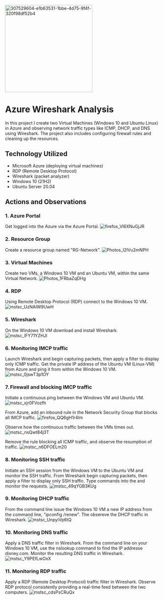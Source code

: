 
<img width="285" alt="307529604-e1b63531-1bbe-4d75-9f4f-320f98df52b4" src="https://github.com/user-attachments/assets/23110e1b-389f-4841-989d-5929a67692ed" />

# Azure Wireshark Analysis
In this project I create two Virtual Machines (Windows 10 and Ubuntu Linux) in Azure and observing network traffic types like ICMP, DHCP, and DNS using Wireshark. The project also includes configuring firewall rules and cleaning up the resources.


## Technology Utilized
- Microsoft Azure (deploying virtual machines)
- RDP (Remote Desktop Protocol)
- Wireshark (packet analyzer)
- Windows 10 (21H2)
- Ubuntu Server 20.04

## Actions and Observations

### 1. Azure Portal
Get logged into the Azure via the Azure Portal.
![firefox_Vl6XNuGjJR](https://github.com/user-attachments/assets/a95f9d14-832a-47f0-8f74-20868d9e1995)


### 2. Resource Group
Create a resource group named "RG-Network".
![Photos_l2lVu2mNPH](https://github.com/user-attachments/assets/6b0a5f09-bffd-456b-b1a7-315a5c93f6f5)


### 3. Virtual Machines
Create two VMs, a Windows 10 VM and an Ubuntu VM, within the same Virtual Network.
![Photos_1FRbaZqDHg](https://github.com/user-attachments/assets/176f7fd6-9523-486f-b85d-a1e598aa4407)


### 4. RDP
Using Remote Desktop Protocol (RDP) connect to the Windows 10 VM.
![mstsc_UzNAIW9UwH](https://github.com/user-attachments/assets/238b9f55-60ee-44b8-b332-ba2bd26d6872)


### 5. Wireshark 
On the Windows 10 VM download and install Wireshark.
![mstsc_lFY71YZHJI](https://github.com/user-attachments/assets/bfd7ae4c-1aa8-4512-877a-6f9a74a98c52)


### 6. Monitoring IMCP traffic
Launch Wireshark and begin capturing packets, then apply a filter to display only ICMP traffic. Get the private IP address of the Ubuntu VM (Linux-VM) from Azure and ping it from within the Windows 10 VM.
![mstsc_0jswT3p1OY](https://github.com/user-attachments/assets/41858bed-7d2c-400d-9143-203d10a51f9c)

### 7. Firewall and blocking IMCP traffic
Initiate a continuous ping between the Windows VM and Ubuntu VM.
![mstsc_xjr0FVozfh](https://github.com/user-attachments/assets/a4e9ad2b-0f43-4204-b4ee-70238ea00149)

From Azure, add an inbound rule in the Network Security Group that blocks all IMCP traffic.
![firefox_QQ6gH1r4lm](https://github.com/user-attachments/assets/6401ac9c-2bc0-45cb-8a60-7eded92c6879)

Observe how the continuous traffic between the VMs times out.
![mstsc_nsQwt84j3T](https://github.com/user-attachments/assets/f9d543b5-cdc8-47e3-b950-8a9571e8ae0b)

Remove the rule blocking all ICMP traffic, and observe the resumption of traffic.
![mstsc_n6DFOELm20](https://github.com/user-attachments/assets/25a3d52c-b657-47ab-bbb4-6414870919cd)

### 8. Monitoring SSH traffic
Initiate an SSH session from the Windows VM to the Ubuntu VM and monitor the SSH traffic. From Wireshark begin capturing packets, then apply a filter to display only SSH traffic. Type commands into the and monitor the requests.
![mstsc_49qYGB3KUg](https://github.com/user-attachments/assets/d6b6dec3-d27d-43b2-ae60-7ae73a3f4510)

### 9. Monitoring DHCP traffic
From the command line issue the Windows 10 VM a new IP address from the command line, "ipconfig /renew". The obsereve the DHCP traffic in Wireshark.
![mstsc_UnpyiVp6tQ](https://github.com/user-attachments/assets/91e334de-4e51-4752-b41e-3f80d2963305)

### 10. Monitoring DNS traffic
Apply a DNS traffic filter in Wireshark. From the command line on your Windows 10 VM, use the nslookup command to find the IP addresse disney.com. Monitor the resulting DNS traffic in Wireshark.
![mstsc_Y9PEfLwOxX](https://github.com/user-attachments/assets/40494ad0-e36d-482e-bb91-3e1b879a7d6f)

### 11. Monitoring RDP traffic
Apply a RDP (Remote Desktop Protocol) traffic filter in Wireshark. Observe RDP protocol consistently providing a real-time feed between the two computers.
![mstsc_cdsPsCRuQx](https://github.com/user-attachments/assets/7257c52a-feff-4405-b4e2-a8cf9d058e4b)



